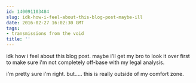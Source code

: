```yaml
---
id: 140091103484
slug: idk-how-i-feel-about-this-blog-post-maybe-ill
date: 2016-02-27 16:02:30 GMT
tags:
- transmissions from the void
title: ''
---
```


idk how i feel about this blog post. maybe i'll get my bro to look it over first to make sure i'm not completely off-base with my legal analysis.

i'm pretty sure i'm right. but..... this is really outside of my comfort zone.